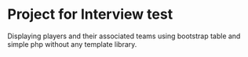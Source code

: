 # Project for Interview test

Displaying players and their associated teams using bootstrap table and simple php without any template library.